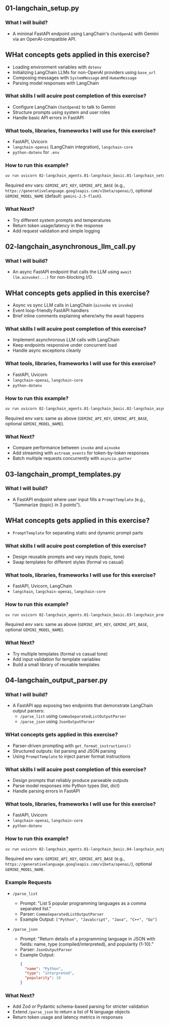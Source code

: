 ## 01-langchain_setup.py

### What I will build?
- A minimal FastAPI endpoint using LangChain's `ChatOpenAI` with Gemini via an OpenAI-compatible API.

## WHat concepts gets applied in this exercise?
- Loading environment variables with `dotenv`
- Initializing LangChain LLMs for non-OpenAI providers using `base_url`
- Composing messages with `SystemMessage` and `HumanMessage`
- Parsing model responses with LangChain

### What skills I will acuire post completion of this exercise?
- Configure LangChain `ChatOpenAI` to talk to Gemini
- Structure prompts using system and user roles
- Handle basic API errors in FastAPI

### What tools, libraries, frameworks  I will use for this exercise?
- FastAPI, Uvicorn
- `langchain-openai` (LangChain integration), `langchain-core`
- `python-dotenv` for `.env`

### How to run this example?
```bash
uv run uvicorn 02-langchain_agents.01-langchain_basic.01-langchain_setup:app --reload 
```
Required env vars: `GEMINI_API_KEY`, `GEMINI_API_BASE` (e.g., `https://generativelanguage.googleapis.com/v1beta/openai/`), optional `GEMINI_MODEL_NAME` (default: `gemini-2.5-flash`).

### What Next?
- Try different system prompts and temperatures
- Return token usage/latency in the response
- Add request validation and simple logging


## 02-langchain_asynchronous_llm_call.py

### What I will build?
- An async FastAPI endpoint that calls the LLM using `await llm.ainvoke(...)` for non-blocking I/O.

## WHat concepts gets applied in this exercise?
- Async vs sync LLM calls in LangChain (`ainvoke` vs `invoke`)
- Event loop-friendly FastAPI handlers
- Brief inline comments explaining where/why the await happens

### What skills I will acuire post completion of this exercise?
- Implement asynchronous LLM calls with LangChain
- Keep endpoints responsive under concurrent load
- Handle async exceptions cleanly

### What tools, libraries, frameworks  I will use for this exercise?
- FastAPI, Uvicorn
- `langchain-openai`, `langchain-core`
- `python-dotenv`

### How to run this example?
```bash
uv run uvicorn 02-langchain_agents.01-langchain_basic.02-langchain_asynchronous_llm_call:app --reload 
```
Required env vars: same as above (`GEMINI_API_KEY`, `GEMINI_API_BASE`, optional `GEMINI_MODEL_NAME`).

### What Next?
- Compare performance between `invoke` and `ainvoke`
- Add streaming with `astream_events` for token-by-token responses
- Batch multiple requests concurrently with `asyncio.gather`


## 03-langchain_prompt_templates.py

### What I will build?
- A FastAPI endpoint where user input fills a `PromptTemplate` (e.g., "Summarize {topic} in 3 points").

## WHat concepts gets applied in this exercise?
- `PromptTemplate` for separating static and dynamic prompt parts

### What skills I will acuire post completion of this exercise?
- Design reusable prompts and vary inputs (topic, tone)
- Swap templates for different styles (formal vs casual)

### What tools, libraries, frameworks  I will use for this exercise?
- FastAPI, Uvicorn, LangChain
- `langchain`, `langchain-openai`, `langchain-core`

### How to run this example?
```bash
uv run uvicorn 02-langchain_agents.01-langchain_basic.03-langchain_prompt_templates:app --reload 
```
Required env vars: same as above (`GEMINI_API_KEY`, `GEMINI_API_BASE`, optional `GEMINI_MODEL_NAME`).

### What Next?
- Try multiple templates (formal vs casual tone)
- Add input validation for template variables
- Build a small library of reusable templates



## 04-langchain_output_parser.py

### What I will build?
- A FastAPI app exposing two endpoints that demonstrate LangChain output parsers:
  - `/parse_list` using `CommaSeparatedListOutputParser`
  - `/parse_json` using `JsonOutputParser`

### WHat concepts gets applied in this exercise?
- Parser-driven prompting with `get_format_instructions()`
- Structured outputs: list parsing and JSON parsing
- Using `PromptTemplate` to inject parser format instructions

### What skills I will acuire post completion of this exercise?
- Design prompts that reliably produce parseable outputs
- Parse model responses into Python types (list, dict)
- Handle parsing errors in FastAPI

### What tools, libraries, frameworks  I will use for this exercise?
- FastAPI, Uvicorn
- `langchain-openai`, `langchain-core`
- `python-dotenv`

### How to run this example?
```bash
uv run uvicorn 02-langchain_agents.01-langchain_basic.04-langchain_output_parser:app --reload
```
Required env vars: `GEMINI_API_KEY`, `GEMINI_API_BASE` (e.g., `https://generativelanguage.googleapis.com/v1beta/openai/`), optional `GEMINI_MODEL_NAME`.

### Example Requests
- `/parse_list`
  - Prompt: "List 5 popular programming languages as a comma separated list."
  - Parser: `CommaSeparatedListOutputParser`
  - Example Output: `["Python", "JavaScript", "Java", "C++", "Go"]`

- `/parse_json`
  - Prompt: "Return details of a programming language in JSON with fields: name, type (compiled/interpreted), and popularity (1-10)."
  - Parser: `JsonOutputParser`
  - Example Output:
    ```json
    {
      "name": "Python",
      "type": "interpreted",
      "popularity": 10
    }
    ```

### What Next?
- Add Zod or Pydantic schema-based parsing for stricter validation
- Extend `/parse_json` to return a list of N language objects
- Return token usage and latency metrics in responses
